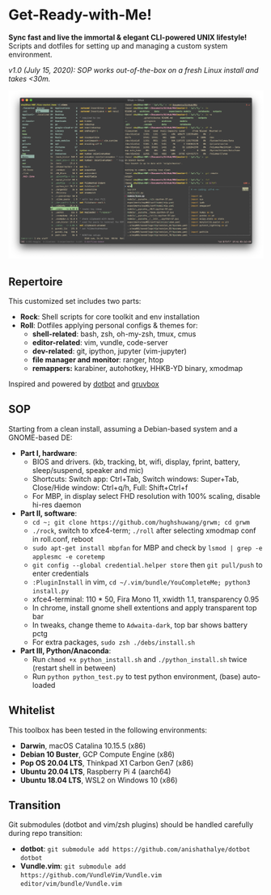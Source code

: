 # Get-Ready-with-Me!

**Sync fast and live the immortal \& elegant CLI-powered UNIX lifestyle!**  
Scripts and dotfiles for setting up and managing a custom system environment.  

*v1.0 (July 15, 2020): SOP works out-of-the-box on a fresh Linux install and takes <30m.*


![screenshot](./assets/screenshot.png)


## Repertoire

This customized set includes two parts: 
- **Rock**: Shell scripts for core toolkit and env installation
- **Roll**: Dotfiles applying personal configs \& themes for:
  - **shell-related**: bash, zsh, oh-my-zsh, tmux, cmus 
  - **editor-related**: vim, vundle, code-server 
  - **dev-related**: git, ipython, jupyter (vim-jupyter) 
  - **file manager and monitor**: ranger, htop 
  - **remappers:** karabiner, autohotkey, HHKB-YD binary, xmodmap

Inspired and powered by [dotbot](https://github.com/anishathalye/dotbot) and [gruvbox](https://github.com/morhetz/gruvbox)


## SOP

Starting from a clean install, assuming a Debian-based system and a GNOME-based DE:
- **Part I, hardware**:
  - BIOS and drivers. (kb, tracking, bt, wifi, display, fprint, battery, sleep/suspend, speaker and mic) 
  - Shortcuts: Switch app: Ctrl+Tab, Switch windows: Super+Tab, Close/Hide window: Ctrl+q/h, Full: Shift+Ctrl+f
  - For MBP, in display select FHD resolution with 100% scaling, disable hi-res daemon
- **Part II, software**:
  - `cd ~; git clone https://github.com/hughshuwang/grwm; cd grwm` 
  - `./rock`, switch to xfce4-term; `./roll` after selecting xmodmap conf in roll.conf, reboot
  - `sudo apt-get install mbpfan` for MBP and check by `lsmod | grep -e applesmc -e coretemp`
  - `git config --global credential.helper store` then `git pull/push` to enter credentials
  - `:PluginInstall` in vim, `cd ~/.vim/bundle/YouCompleteMe; python3 install.py`
  - xfce4-terminal: 110 * 50, Fira Mono 11, xwidth 1.1, transparency 0.95
  - In chrome, install gnome shell extentions and apply transparent top bar 
  - In tweaks, change theme to `Adwaita-dark`, top bar shows battery pctg
  - For extra packages, `sudo zsh ./debs/install.sh`
- **Part III, Python/Anaconda**:
  - Run `chmod +x python_install.sh` and `./python_install.sh` twice (restart shell in between)
  - Run `python python_test.py` to test python environment, (base) auto-loaded


## Whitelist

This toolbox has been tested in the following environments:
- **Darwin**, macOS Catalina 10.15.5 (x86)
- **Debian 10 Buster**, GCP Compute Engine (x86)
- **Pop OS 20.04 LTS**, Thinkpad X1 Carbon Gen7 (x86)
- **Ubuntu 20.04 LTS**, Raspberry Pi 4 (aarch64)
- **Ubuntu 18.04 LTS**, WSL2 on Windows 10 (x86)


## Transition

Git submodules (dotbot and vim/zsh plugins) should be handled carefully during repo transition:
- **dotbot**: `git submodule add https://github.com/anishathalye/dotbot dotbot`
- **Vundle.vim**: `git submodule add https://github.com/VundleVim/Vundle.vim editor/vim/bundle/Vundle.vim`
